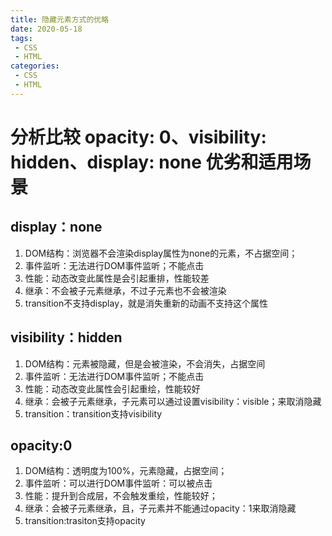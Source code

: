 ```yaml
---
title: 隐藏元素方式的优略
date: 2020-05-18
tags:
 - CSS
 - HTML
categories: 
 - CSS
 - HTML
---
```


# 分析比较 opacity: 0、visibility: hidden、display: none 优劣和适用场景

## display：none

1. DOM结构：浏览器不会渲染display属性为none的元素，不占据空间；
2. 事件监听：无法进行DOM事件监听；不能点击
3. 性能：动态改变此属性是会引起重排，性能较差
4. 继承：不会被子元素继承，不过子元素也不会被渲染
5. transition不支持display，就是消失重新的动画不支持这个属性

## visibility：hidden
1. DOM结构：元素被隐藏，但是会被渲染，不会消失，占据空间
2. 事件监听：无法进行DOM事件监听；不能点击
3. 性能：动态改变此属性会引起重绘，性能较好
4. 继承：会被子元素继承，子元素可以通过设置visibility：visible；来取消隐藏
5. transition：transition支持visibility

## opacity:0
1. DOM结构：透明度为100%，元素隐藏，占据空间；
2. 事件监听：可以进行DOM事件监听：可以被点击
3. 性能：提升到合成层，不会触发重绘，性能较好；
4. 继承：会被子元素继承，且，子元素并不能通过opacity：1来取消隐藏
5. transition:trasiton支持opacity